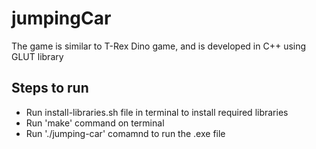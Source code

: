 # jumpingCar

The game is similar to T-Rex Dino game, and is developed in C++ using GLUT library

## Steps to run
 * Run install-libraries.sh file in terminal to install required libraries 
 * Run 'make' command on terminal
 * Run './jumping-car' comamnd to run the .exe file
